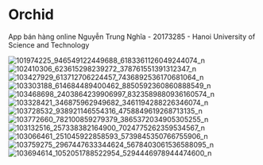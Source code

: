# Orchid
App bán hàng online 
Nguyễn Trung Nghĩa - 20173285 - Hanoi University of Science and Technology

![101974225_946549122449688_6183361126049244074_n](https://user-images.githubusercontent.com/57521886/84344134-2deacb00-abd4-11ea-95e1-53f3c37e9b09.jpg)
![102410306_623615298239272_378761551391312347_n](https://user-images.githubusercontent.com/57521886/84344135-2e836180-abd4-11ea-906d-4dea562e0885.jpg)
![103427929_613712706224457_7436892536170681064_n](https://user-images.githubusercontent.com/57521886/84344137-2f1bf800-abd4-11ea-919d-417519381b28.jpg)
![103303188_614684489400462_8850592360860888549_n](https://user-images.githubusercontent.com/57521886/84344138-2fb48e80-abd4-11ea-993e-b4faa87c7f8c.jpg)
![103468698_2403864239906997_8323589880936160574_n](https://user-images.githubusercontent.com/57521886/84344141-2fb48e80-abd4-11ea-8698-327115b52504.jpg)
![103328421_346875962949682_3461194288226346074_n](https://user-images.githubusercontent.com/57521886/84344143-304d2500-abd4-11ea-91c1-6186ed315ea2.jpg)
![103728532_938921146554316_4758849619268713135_n](https://user-images.githubusercontent.com/57521886/84344126-2c210780-abd4-11ea-9d27-d3f6b1df460e.jpg)
![103772660_782100859279379_3865372034905305255_n](https://user-images.githubusercontent.com/57521886/84344125-2aefda80-abd4-11ea-8705-af96d0c6fcb4.jpg)
![103132516_257338382164900_7024775262359534567_n](https://user-images.githubusercontent.com/57521886/84344127-2cb99e00-abd4-11ea-8728-5d2be949fba1.jpg)
![103066461_251045922858593_5739845350766755906_n](https://user-images.githubusercontent.com/57521886/84344128-2cb99e00-abd4-11ea-8ec5-e7594bb889aa.jpg)
![103759275_2967447633344624_5678403061536588095_n](https://user-images.githubusercontent.com/57521886/84344131-2d523480-abd4-11ea-880e-0331bb0db6cf.jpg)
![103694614_1052051788522954_5294446978944474600_n](https://user-images.githubusercontent.com/57521886/84344132-2deacb00-abd4-11ea-967e-2b847f82f8c4.jpg)









